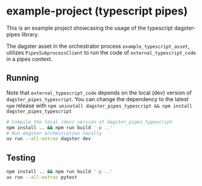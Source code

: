 # example-project (typescript pipes)

This is an example project showcasing the usage of the typescript dagster-pipes library.

The dagster asset in the orchestrator process `example_typescript_asset`, utilizes 
`PipesSubprocessClient` to run the code of `external_typescript_code` in a pipes context.

## Running

Note that `external_typescript_code` depends on the local (dev) version of `dagster_pipes_typescript`.
You can change the dependency to the latest `npm` release with `npm uninstall dagster_pipes_typescript && npm install dagster_pipes_typescript`

```bash
# Compile the local (dev) version of dagster_pipes_typescript
npm install .. && npm run build '-p ..'
# Run dagster orchestration locally
uv run --all-extras dagster dev
```

## Testing

```bash
npm install .. && npm run build '-p ..'
uv run --all-extras pytest
```